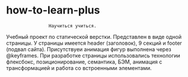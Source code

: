 # how-to-learn-plus
                    Научиться учиться.
Учебный проект по статической верстки. Представлен в виде одной страницы.
У страницы имеется header (заголовок), 9 секций и footer (подвал сайта).
Присутствуеи анимация фигур выполнена через @keyframes.
При разработке страницы использовались технологии флексбокс, позиционирование, семантика, БЭМ, анимация с трансформацией и работа со встроенными элементами.

